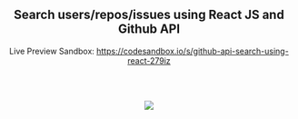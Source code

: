 <h2 style="text-align: center;">Search users/repos/issues using React JS and Github API</h2>

<p style="text-align: center;">Live Preview Sandbox: <a href="https://codesandbox.io/s/github-api-search-using-react-279iz">https://codesandbox.io/s/github-api-search-using-react-279iz</a></p>

<br /><br />


<p style="text-align: center;"><img src="https://i.imgur.com/5ObewY8.png"></p>
